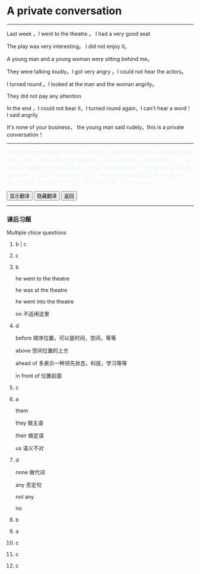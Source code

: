 # A private conversation 

------

Last week ，I went to the theatre 。 I had a very good seat

The play was very interesting。 I did not enjoy it。

A young man and a young woman were sitting behind me。

They were talking loudly。I got very angry 。I could not hear the actors。

I turned round 。I looked at the man and  the woman angrily。

They did not pay any attention

In the end ，I could not bear it，I turned round again，I can't hear a word！ I said angrily

It's none of your business， the young man said rudely。this is a private conversation！





------

<div >
    <p id='a' style="color:lightblue;opacity:0.2">
        上周我去歌剧院听歌剧，我定了一个好位置，歌剧也非常有意思。但是我却没有享受到。
        当时一对年轻的男女坐在我后面，他们讲话很大声，搞得我很生气，一点演员的声音都听不到
        我转过头去，生气的盯着那对狗男女，他们甚至都没注意到我盯着他们。最后，我实在是受不了了，转过头大声的跟他们说 我什么都听不到。然后那个男的毫不客气的说，这不关你的事，这是私人谈话。
    </p>
    <button onclick="document.getElementById('a').style.opacity=1">显示翻译</button>
    <button onclick="document.getElementById('a').style.opacity=0">隐藏翻译</button>
    <button onclick="javascript:window.history.go(-1)">返回</button>
</div>





---

### 课后习题

Multiple chice questions

1. b |  c

2. c

3. b

   he went to the theatre

   he was at the theatre

   he went into the theatre

   on 不适用这里

4. d

   before  顺序位置，可以是时间，空间，等等

   above 空间位置的上方

   ahead of  多表示一种领先状态，科技，学习等等

   in front of 位置前面

5. c

6. a

   them

   they 做主语

   their 做定语

   us 语义不对

7. d

   none 做代词

   any 否定句

   not any 

   no

8. b

9. a

10. c

11. c

12. c

